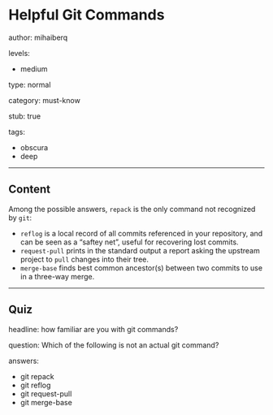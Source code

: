 # Helpful Git Commands
author: mihaiberq

levels:
  - medium

type: normal

category: must-know

stub: true

tags:
  - obscura
  - deep

---
## Content

Among the possible answers, `repack` is the only command not recognized by `git`:
- `reflog` is a local record of all commits referenced in your repository, and can be seen as a “saftey net”, useful for recovering lost commits.
- `request-pull` prints in the standard output a report asking the upstream project to `pull` changes into their tree.
- `merge-base` finds best common ancestor(s) between two commits to use in a three-way merge.

---
## Quiz

headline: how familiar are you with git commands?

question: Which of the following is not an actual git command?

answers:
  - git repack
  - git reflog
  - git request-pull
  - git merge-base
